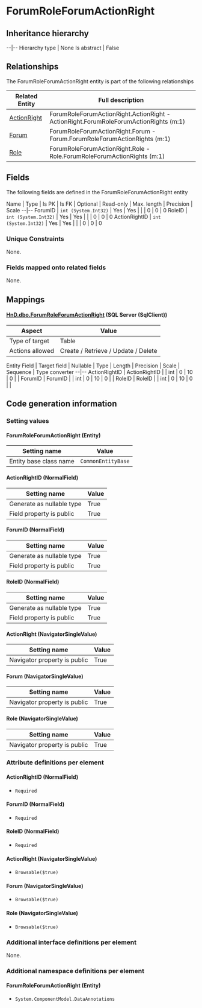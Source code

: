 ﻿ForumRoleForumActionRight
================

## Inheritance hierarchy

--|--
Hierarchy type | None
Is abstract | False

## Relationships

The ForumRoleForumActionRight entity is part of the following relationships 

Related Entity | Full description 
--|--
[ActionRight](../../_DefaultGroup/Entities/ActionRight.htm) | ForumRoleForumActionRight.ActionRight - ActionRight.ForumRoleForumActionRights (m:1) 
[Forum](../../_DefaultGroup/Entities/Forum.htm) | ForumRoleForumActionRight.Forum - Forum.ForumRoleForumActionRights (m:1) 
[Role](../../_DefaultGroup/Entities/Role.htm) | ForumRoleForumActionRight.Role - Role.ForumRoleForumActionRights (m:1) 

## Fields

The following fields are defined in the ForumRoleForumActionRight entity 

Name | Type | Is PK | Is FK | Optional | Read-only | Max. length | Precision | Scale
--|--
ForumID | `int (System.Int32)` |  Yes | Yes |  |  | 0 | 0 | 0
RoleID | `int (System.Int32)` |  Yes | Yes |  |  | 0 | 0 | 0
ActionRightID | `int (System.Int32)` |  Yes | Yes |  |  | 0 | 0 | 0

### Unique Constraints
None.

### Fields mapped onto related fields
None.

## Mappings

#### [HnD.dbo.ForumRoleForumActionRight](../../../SQL_Server_SqlClient/HnD/dbo/ForumRoleForumActionRight.htm) (SQL Server (SqlClient))

Aspect | Value
--|--
Type of target | Table
Actions allowed | Create / Retrieve / Update / Delete

Entity Field | Target field | Nullable | Type | Length | Precision | Scale | Sequence | Type converter
--|--
ActionRightID | ActionRightID |  | int | 0 | 10 | 0 |  | 
ForumID | ForumID |  | int | 0 | 10 | 0 |  | 
RoleID | RoleID |  | int | 0 | 10 | 0 |  | 

## Code generation information

### Setting values
#### ForumRoleForumActionRight (Entity)
Setting name | Value
--|--
Entity base class name | `CommonEntityBase`

#### ActionRightID (NormalField)
Setting name | Value
--|--
Generate as nullable type | True
Field property is public | True

#### ForumID (NormalField)
Setting name | Value
--|--
Generate as nullable type | True
Field property is public | True

#### RoleID (NormalField)
Setting name | Value
--|--
Generate as nullable type | True
Field property is public | True

#### ActionRight (NavigatorSingleValue)
Setting name | Value
--|--
Navigator property is public | True

#### Forum (NavigatorSingleValue)
Setting name | Value
--|--
Navigator property is public | True

#### Role (NavigatorSingleValue)
Setting name | Value
--|--
Navigator property is public | True

### Attribute definitions per element

#### ActionRightID (NormalField)

* `Required`

#### ForumID (NormalField)

* `Required`

#### RoleID (NormalField)

* `Required`

#### ActionRight (NavigatorSingleValue)

* `Browsable($true)`

#### Forum (NavigatorSingleValue)

* `Browsable($true)`

#### Role (NavigatorSingleValue)

* `Browsable($true)`


### Additional interface definitions per element

None.

### Additional namespace definitions per element

#### ForumRoleForumActionRight (Entity)

* `System.ComponentModel.DataAnnotations`


